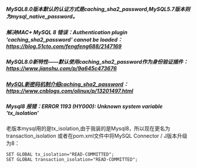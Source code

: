 ##### MySQL8.0版本默认的认证方式是caching_sha2_password,MySQL5.7版本则为mysql_native_password。

##### 解决MAC+ MySQL 8 错误：Authentication plugin 'caching_sha2_password' cannot be loaded：https://blog.51cto.com/fengfeng688/2147169

##### MySQL8.0新特性——默认使用caching_sha2_password作为身份验证插件：https://www.jianshu.com/p/9a645c473676

##### [MySQL新密码机制介绍caching_sha2_password](https://www.cnblogs.com/olinux/p/13201497.html)：https://www.cnblogs.com/olinux/p/13201497.html



##### Mysql8 报错：ERROR 1193 (HY000): Unknown system variable 'tx_isolation'

老版本mysql用的是tx_isolation,由于我装的是Mysql8，所以现在更名为 transaction_isolation
或者在pom.xml文件中将MySQL Connector / J版本升级为8：

```mysql
SET GLOBAL tx_isolation="READ-COMMITTED";
SET GLOBAL transaction_isolation="READ-COMMITTED";
```

